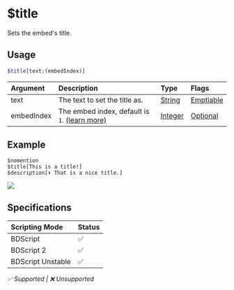 # $title
Sets the embed's title.

## Usage
```php
$title[text;(embedIndex)]
```

| Argument | Description | Type | Flags |
| :---- | :---- | :---- | :---- |
| text | The text to set the title as. | [String](/src/resources/arguments/types.md#string) | [Emptiable](/src/resources/arguments/flags.md#emptiable)
| embedIndex | The embed index, default is `1`. [(learn more)](/src/guides/embedIndexes.html) | [Integer](/src/resources/arguments/types.md#integer) | [Optional](/src/resources/arguments/flags.md#optional)

## Example
```
$nomention
$title[This is a title!]
$description[⬆️ That is a nice title.]
```
![](https://user-images.githubusercontent.com/69215413/123186040-4c310b00-d465-11eb-99b1-6c43828c8ddb.png)

## Specifications
| Scripting Mode | Status
| :---- | :---- |
| BDScript | ✅ |
| BDScript 2 | ✅ |
| BDScript Unstable | ✅ |

*✅ Supported | ❌ Unsupported*